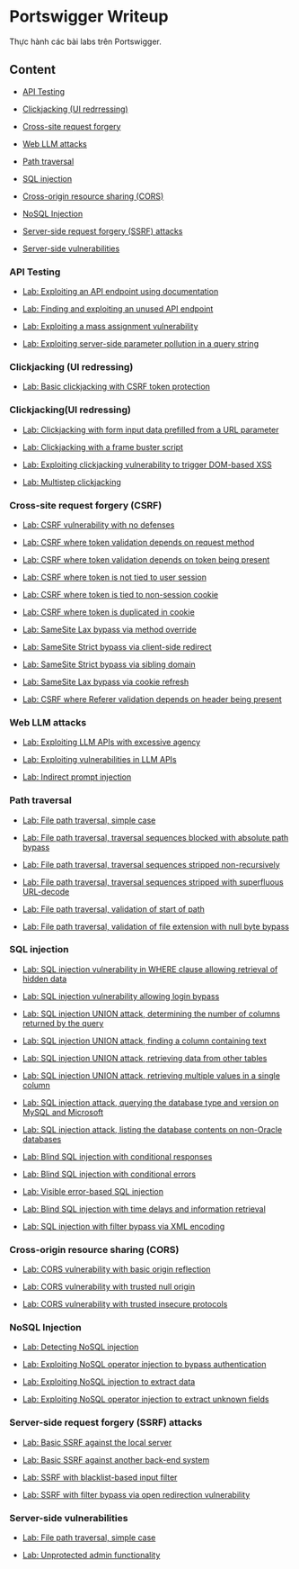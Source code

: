 # Portswigger Writeup

Thực hành các bài labs trên Portswigger.

## Content

- [API Testing](https://github.com/DucThinh47/PortSwigger/tree/main#api-testing)

- [Clickjacking (UI redrressing)](https://github.com/DucThinh47/PortSwigger/tree/main?tab=readme-ov-file#clickjackingui-redressing)

- [Cross-site request forgery](https://github.com/DucThinh47/PortSwigger/tree/main?tab=readme-ov-file#cross-site-request-forgery-csrf)

- [Web LLM attacks](https://github.com/DucThinh47/PortSwigger/tree/main?tab=readme-ov-file#web-llm-attacks)

- [Path traversal](https://github.com/DucThinh47/PortSwigger/tree/main#path-traversal)

- [SQL injection](https://github.com/DucThinh47/PortSwigger#sql-injection)

- [Cross-origin resource sharing (CORS)](https://github.com/DucThinh47/PortSwigger#cross-origin-resource-sharing-cors)

- [NoSQL Injection](https://github.com/DucThinh47/PortSwigger/tree/main#nosql-injection)

- [Server-side request forgery (SSRF) attacks](https://github.com/DucThinh47/PortSwigger#server-side-request-forgery-ssrf-attacks)

- [Server-side vulnerabilities](https://github.com/DucThinh47/PortSwigger/tree/main#server-side-vulnerabilities)

### API Testing

- [Lab: Exploiting an API endpoint using documentation](https://github.com/DucThinh47/PortSwigger/blob/main/API_testing/API_documentation.md#lab-exploiting-an-api-endpoint-using-documentation)

- [Lab: Finding and exploiting an unused API endpoint](https://github.com/DucThinh47/PortSwigger/blob/main/API_testing/Identifying_API_endpoints.md#lab-finding-and-exploiting-an-unused-api-endpoint)

- [Lab: Exploiting a mass assignment vulnerability](https://github.com/DucThinh47/PortSwigger/blob/main/API_testing/Mass_assignment_vulnerabilities.md#lab-exploiting-a-mass-assignment-vulnerability)

- [Lab: Exploiting server-side parameter pollution in a query string](https://github.com/DucThinh47/PortSwigger/blob/main/API_testing/Testing_for_server-side_parameter_pollution_in_the_query_string.md#lab-exploiting-server-side-parameter-pollution-in-a-query-string)

### Clickjacking (UI redressing)

- [Lab: Basic clickjacking with CSRF token protection](https://github.com/DucThinh47/PortSwigger/blob/main/Clickjacking(UI_redressing)/How_to_construct_a_basic_clickjacking_attack.md#lab-basic-clickjacking-with-csrf-token-protection)

### Clickjacking(UI redressing)

- [Lab: Clickjacking with form input data prefilled from a URL parameter](https://github.com/DucThinh47/PortSwigger/blob/main/Clickjacking(UI_redressing)/Clickjacking_with_prefilled_form_input.md#lab-clickjacking-with-form-input-data-prefilled-from-a-url-parameter)

- [Lab: Clickjacking with a frame buster script](https://github.com/DucThinh47/PortSwigger/blob/main/Clickjacking(UI_redressing)/Frame_busting_scripts.md#lab-clickjacking-with-a-frame-buster-script)

- [Lab: Exploiting clickjacking vulnerability to trigger DOM-based XSS](https://github.com/DucThinh47/PortSwigger/blob/main/Clickjacking(UI_redressing)/Combining_clickjacking_with_a_DOM_XSS_attack.md#lab-exploiting-clickjacking-vulnerability-to-trigger-dom-based-xss)

- [Lab: Multistep clickjacking](https://github.com/DucThinh47/PortSwigger/blob/main/Clickjacking(UI_redressing)/Multistep_clickjacking.md#lab-multistep-clickjacking)

### Cross-site request forgery (CSRF)

- [Lab: CSRF vulnerability with no defenses](https://github.com/DucThinh47/PortSwigger/blob/main/Cross-site_request_forgery_(CSRF)/How_to_construct_a_CSRF_attack.md#lab-csrf-vulnerability-with-no-defenses)

- [Lab: CSRF where token validation depends on request method](https://github.com/DucThinh47/PortSwigger/blob/main/Cross-site_request_forgery_(CSRF)/Common_flaws_in_CSRF_token_validation.md#lab-csrf-where-token-validation-depends-on-request-method)

- [Lab: CSRF where token validation depends on token being present](https://github.com/DucThinh47/PortSwigger/blob/main/Cross-site_request_forgery_(CSRF)/Common_flaws_in_CSRF_token_validation.md#lab-csrf-where-token-validation-depends-on-token-being-present)

- [Lab: CSRF where token is not tied to user session](https://github.com/DucThinh47/PortSwigger/blob/main/Cross-site_request_forgery_(CSRF)/Common_flaws_in_CSRF_token_validation.md#lab-csrf-where-token-is-not-tied-to-user-session)

- [Lab: CSRF where token is tied to non-session cookie](https://github.com/DucThinh47/PortSwigger/blob/main/Cross-site_request_forgery_(CSRF)/Common_flaws_in_CSRF_token_validation.md#lab-csrf-where-token-is-tied-to-non-session-cookie)

- [Lab: CSRF where token is duplicated in cookie](https://github.com/DucThinh47/PortSwigger/blob/main/Cross-site_request_forgery_(CSRF)/Common_flaws_in_CSRF_token_validation.md#lab-csrf-where-token-is-duplicated-in-cookie)

- [Lab: SameSite Lax bypass via method override](https://github.com/DucThinh47/PortSwigger/blob/main/Cross-site_request_forgery_(CSRF)/Bypassing_SameSite_Lax_restrictions_using_GET_requests.md#lab-samesite-lax-bypass-via-method-override)

- [Lab: SameSite Strict bypass via client-side redirect](https://github.com/DucThinh47/PortSwigger/blob/main/Cross-site_request_forgery_(CSRF)/Bypassing_SameSite_restrictions_using_on-site_gadgets.md#lab-samesite-strict-bypass-via-client-side-redirect)

- [Lab: SameSite Strict bypass via sibling domain](https://github.com/DucThinh47/PortSwigger/blob/main/Cross-site_request_forgery_(CSRF)/Bypassing_SameSite_restrictions_via_vulnerable_sibling_domains.md#lab-samesite-strict-bypass-via-sibling-domain)

- [Lab: SameSite Lax bypass via cookie refresh](https://github.com/DucThinh47/PortSwigger/blob/main/Cross-site_request_forgery_(CSRF)/Bypassing_SameSite_Lax_restrictions_with_newly_issued_cookies.md#lab-samesite-lax-bypass-via-cookie-refresh)

- [Lab: CSRF where Referer validation depends on header being present](https://github.com/DucThinh47/PortSwigger/blob/main/Cross-site_request_forgery_(CSRF)/Validation_of_Referer_can_be_circumvented.md#lab-csrf-with-broken-referer-validation)

### Web LLM attacks

- [Lab: Exploiting LLM APIs with excessive agency](https://github.com/DucThinh47/PortSwigger/blob/main/Web_LLM_attacks/Exploiting_LLM_APIs_functions_and_plugins.md#lab-exploiting-llm-apis-with-excessive-agency)

- [Lab: Exploiting vulnerabilities in LLM APIs](https://github.com/DucThinh47/PortSwigger/blob/main/Web_LLM_attacks/Exploiting_LLM_APIs_functions_and_plugins.md#lab-exploiting-vulnerabilities-in-llm-apis)

- [Lab: Indirect prompt injection](https://github.com/DucThinh47/PortSwigger/blob/main/Web_LLM_attacks/Indirect_prompt_injection.md#lab-indirect-prompt-injection)

### Path traversal 

- [Lab: File path traversal, simple case](https://github.com/DucThinh47/PortSwigger/blob/main/Path-Traversal/Reading_arbitrary_files_via_path_traversal.md#lab-file-path-traversal-simple-case)

- [Lab: File path traversal, traversal sequences blocked with absolute path bypass](https://github.com/DucThinh47/PortSwigger/blob/main/Path-Traversal/Common_obstacles_to_exploiting_path_traversal_vulnerabilities.md#lab-file-path-traversal-traversal-sequences-blocked-with-absolute-path-bypass)

- [Lab: File path traversal, traversal sequences stripped non-recursively](https://github.com/DucThinh47/PortSwigger/blob/main/Path-Traversal/Common_obstacles_to_exploiting_path_traversal_vulnerabilities.md#lab-file-path-traversal-traversal-sequences-stripped-non-recursively)

- [Lab: File path traversal, traversal sequences stripped with superfluous URL-decode](https://github.com/DucThinh47/PortSwigger/blob/main/Path-Traversal/Common_obstacles_to_exploiting_path_traversal_vulnerabilities.md#lab-file-path-traversal-traversal-sequences-stripped-with-superfluous-url-decode)

- [Lab: File path traversal, validation of start of path](https://github.com/DucThinh47/PortSwigger/blob/main/Path-Traversal/Common_obstacles_to_exploiting_path_traversal_vulnerabilities.md#lab-file-path-traversal-validation-of-start-of-path)

- [Lab: File path traversal, validation of file extension with null byte bypass](https://github.com/DucThinh47/PortSwigger/blob/main/Path-Traversal/Common_obstacles_to_exploiting_path_traversal_vulnerabilities.md#lab-file-path-traversal-validation-of-file-extension-with-null-byte-bypass)

### SQL injection

- [Lab: SQL injection vulnerability in WHERE clause allowing retrieval of hidden data](https://github.com/DucThinh47/PortSwigger/blob/main/SQL-injection/Retrieving_hidden_data.md#lab-sql-injection-vulnerability-in-where-clause-allowing-retrieval-of-hidden-data)

- [Lab: SQL injection vulnerability allowing login bypass](https://github.com/DucThinh47/PortSwigger/blob/main/SQL-injection/Subverting_application_logic.md#lab-sql-injection-vulnerability-allowing-login-bypass)

- [Lab: SQL injection UNION attack, determining the number of columns returned by the query](https://github.com/DucThinh47/PortSwigger/blob/main/SQL-injection/Determining_the_number_of_columns_required.md#lab-sql-injection-union-attack-determining-the-number-of-columns-returned-by-the-query)

- [Lab: SQL injection UNION attack, finding a column containing text](https://github.com/DucThinh47/PortSwigger/blob/main/SQL-injection/Finding_columns_with_a_useful_data_type.md#lab-sql-injection-union-attack-finding-a-column-containing-text)

- [Lab: SQL injection UNION attack, retrieving data from other tables](https://github.com/DucThinh47/PortSwigger/blob/main/SQL-injection/Using_a_SQL_injection_UNION_attack_to_retrieve_interesting_data.md#lab-sql-injection-union-attack-retrieving-data-from-other-tables)

- [Lab: SQL injection UNION attack, retrieving multiple values in a single column](https://github.com/DucThinh47/PortSwigger/blob/main/SQL-injection/Retrieving_multiple_values_within_a_single_column.md#lab-sql-injection-union-attack-retrieving-multiple-values-in-a-single-column)

- [Lab: SQL injection attack, querying the database type and version on MySQL and Microsoft](https://github.com/DucThinh47/PortSwigger/blob/main/SQL-injection/Examining_the_database_in_SQL_injection_attacks.md#lab-sql-injection-attack-querying-the-database-type-and-version-on-mysql-and-microsoft)

- [Lab: SQL injection attack, listing the database contents on non-Oracle databases](https://github.com/DucThinh47/PortSwigger/blob/main/SQL-injection/Examining_the_database_in_SQL_injection_attacks.md#lab-sql-injection-attack-listing-the-database-contents-on-non-oracle-databases)

- [Lab: Blind SQL injection with conditional responses](https://github.com/DucThinh47/PortSwigger/blob/main/SQL-injection/Exploiting_blind_SQL_injection_by_triggering_conditional_responses.md#lab-blind-sql-injection-with-conditional-responses)

- [Lab: Blind SQL injection with conditional errors](https://github.com/DucThinh47/PortSwigger/blob/main/SQL-injection/Error-based_SQL_injection.md#lab-blind-sql-injection-with-conditional-errors)

- [Lab: Visible error-based SQL injection](https://github.com/DucThinh47/PortSwigger/blob/main/SQL-injection/Error-based_SQL_injection.md#lab-visible-error-based-sql-injection)

- [Lab: Blind SQL injection with time delays and information retrieval](https://github.com/DucThinh47/PortSwigger/blob/main/SQL-injection/Exploiting_blind_SQL_injection_by_triggering_time_delays.md#lab-blind-sql-injection-with-time-delays-and-information-retrieval)

- [Lab: SQL injection with filter bypass via XML encoding](https://github.com/DucThinh47/PortSwigger/blob/main/SQL-injection/SQL_injection_in_different_contexts.md#lab-sql-injection-with-filter-bypass-via-xml-encoding)

### Cross-origin resource sharing (CORS) 

- [Lab: CORS vulnerability with basic origin reflection](https://github.com/DucThinh47/PortSwigger/blob/main/Cross-origin-resource-sharing-(CORS)/Vulnerabilities_arising_from_CORS_configuration_issues.md#lab-cors-vulnerability-with-basic-origin-reflection)

- [Lab: CORS vulnerability with trusted null origin](https://github.com/DucThinh47/PortSwigger/blob/main/Cross-origin-resource-sharing-(CORS)/Vulnerabilities_arising_from_CORS_configuration_issues.md#lab-cors-vulnerability-with-trusted-null-origin)

- [Lab: CORS vulnerability with trusted insecure protocols](https://github.com/DucThinh47/PortSwigger/blob/main/Cross-origin-resource-sharing-(CORS)/Vulnerabilities_arising_from_CORS_configuration_issues.md#lab-cors-vulnerability-with-trusted-insecure-protocols)

### NoSQL Injection

- [Lab: Detecting NoSQL injection](https://github.com/DucThinh47/PortSwigger/blob/main/NoSQL-Injection/NoSQL_Injection.md#lab-detecting-nosql-injection)

- [Lab: Exploiting NoSQL operator injection to bypass authentication](https://github.com/DucThinh47/PortSwigger/blob/main/NoSQL-Injection/NoSQL_Injection.md#lab-exploiting-nosql-operator-injection-to-bypass-authentication)

- [Lab: Exploiting NoSQL injection to extract data](https://github.com/DucThinh47/PortSwigger/blob/main/NoSQL-Injection/NoSQL_Injection.md#lab-exploiting-nosql-injection-to-extract-data)

- [Lab: Exploiting NoSQL operator injection to extract unknown fields](https://github.com/DucThinh47/PortSwigger/blob/main/NoSQL-Injection/NoSQL_Injection.md#lab-exploiting-nosql-operator-injection-to-extract-unknown-fields)

### Server-side request forgery (SSRF) attacks 

- [Lab: Basic SSRF against the local server](https://github.com/DucThinh47/PortSwigger/blob/main/Server-side-request-forgery-(SSRF)-attacks/SSRF.md#lab-basic-ssrf-against-the-local-server)

- [Lab: Basic SSRF against another back-end system](https://github.com/DucThinh47/PortSwigger/blob/main/Server-side-request-forgery-(SSRF)-attacks/SSRF.md#lab-basic-ssrf-against-another-back-end-system)

- [Lab: SSRF with blacklist-based input filter](https://github.com/DucThinh47/PortSwigger/blob/main/Server-side-request-forgery-(SSRF)-attacks/SSRF.md#lab-ssrf-with-blacklist-based-input-filter)

- [Lab: SSRF with filter bypass via open redirection vulnerability](https://github.com/DucThinh47/PortSwigger/blob/main/Server-side-request-forgery-(SSRF)-attacks/SSRF.md#lab-ssrf-with-filter-bypass-via-open-redirection-vulnerability)

### Server-side vulnerabilities

- [Lab: File path traversal, simple case](https://github.com/DucThinh47/PortSwigger/blob/main/Server-side-vulnerabilities/Server_side_vulnerabilities.md#lab-file-path-traversal-simple-case)

- [Lab: Unprotected admin functionality]()